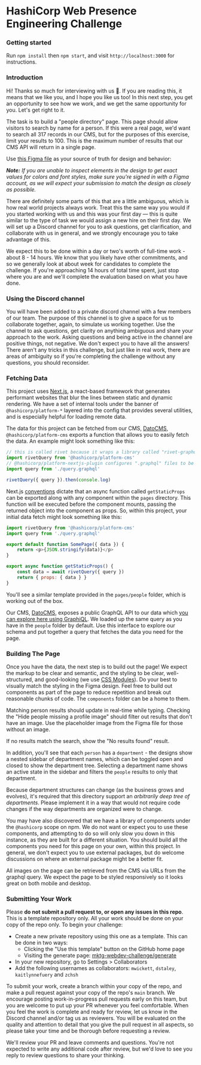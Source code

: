 # HashiCorp Web Presence Engineering Challenge

### Getting started

Run `npm install` then `npm start`, and visit `http://localhost:3000` for instructions.

### Introduction

Hi! Thanks so much for interviewing with us 💖. If you are reading this, it means that we like you, and I hope you like us too! In this next step, you get an opportunity to see how we work, and we get the same opportunity for you. Let's get right to it.

The task is to build a "people directory" page. This page should allow visitors to search by name for a person. If this were a real page, we'd want to search all 317 records in our CMS, but for the purposes of this exercise, limit your results to 100. This is the maximum number of results that our CMS API will return in a single page.

Use [this Figma file](https://www.figma.com/file/xGicP4qkXbMhte4LAYxC4X/Untitled?node-id=0%3A1) as your source of truth for design and behavior:

_**Note:** If you are unable to inspect elements in the design to get exact values for colors and font styles, make sure you're signed in with a Figma account, as we will expect your submission to match the design as closely as possible._

There are definitely some parts of this that are a little ambiguous, which is how real world projects always work. Treat this the same way you would if you started working with us and this was your first day — this is quite similar to the type of task we would assign a new hire on their first day. We will set up a Discord channel for you to ask questions, get clarification, and collaborate with us in general, and we strongly encourage you to take advantage of this.

We expect this to be done within a day or two's worth of full-time work - about 8 - 14 hours. We know that you likely have other commitments, and so we generally look at about week for candidates to complete the challenge. If you're approaching 14 hours of total time spent, just stop where you are and we'll complete the evaluation based on what you have done.

### Using the Discord channel

You will have been added to a private discord channel with a few members of our team. The purpose of this channel is to give a space for us to collaborate together, again, to simulate us working together. Use the channel to ask questions, get clarity on anything ambiguous and share your approach to the work. Asking questions and being active in the channel are positive things, not negative. We don't expect you to have all the answers! There aren't any tricks in this challenge, but just like in real work, there are areas of ambiguity so if you're completing the challenge without any questions, you should reconsider.

### Fetching Data

This project uses [Next.js](https://nextjs.org), a react-based framework that generates performant websites that blur the lines between static and dynamic rendering. We have a set of internal tools under the banner of `@hashicorp/platform-*` layered into the config that provides several utilities, and is especially helpful for loading remote data.

The data for this project can be fetched from our CMS, [DatoCMS](https://www.datocms.com/), `@hashicorp/platform-cms` exports a function that allows you to easily fetch the data. An example might look something like this:

```jsx
// this is called rivet because it wraps a library called "rivet-graphql"
import rivetQuery from '@hashicorp/platform-cms'
// @hashicorp/platform-nextjs-plugin configures ".graphql" files to be imported as plain text
import query from './query.graphql'

rivetQuery({ query }).then(console.log)
```

Next.js [conventions](https://nextjs.org/learn/basics/fetching-data-for-pages) dictate that an async function called `getStaticProps` can be exported along with any component within the `pages` directory. This function will be executed before the component mounts, passing the returned object into the component as props. So, within this project, your initial data fetch might look something like this:

```js
import rivetQuery from '@hashicorp/platform-cms'
import query from './query.graphql'

export default function SomePage({ data }) {
	return <p>{JSON.stringify(data)}</p>
}

export async function getStaticProps() {
	const data = await rivetQuery({ query })
	return { props: { data } }
}
```

You'll see a similar template provided in the `pages/people` folder, which is working out of the box.

Our CMS, [DatoCMS](https://www.datocms.com/), exposes a public GraphQL API to our data which [you can explore here using GraphiQL](https://cda-explorer.datocms.com/?apitoken=dc45ff8c8b27dd22a7c24aaaf8aa75&query=query%20%7B%0A%20%20allDepartments%28first%3A%20100%29%20%7B%0A%20%20%20%20name%0A%20%20%20%20parent%20%7B%0A%20%20%20%20%20%20id%0A%20%20%20%20%7D%0A%20%20%7D%0A%20%20%0A%20%20allPeople%28first%3A%20100%29%20%7B%0A%20%20%20%20name%0A%20%20%20%20avatar%20%7B%0A%20%20%20%20%20%20url%0A%20%20%20%20%7D%0A%20%20%20%20department%20%7B%0A%20%20%20%20%20%20name%0A%20%20%20%20%7D%0A%20%20%7D%0A%7D). We loaded up the same query as you have in the `people` folder by default. Use this interface to explore our schema and put together a query that fetches the data you need for the page.

### Building The Page

Once you have the data, the next step is to build out the page! We expect the markup to be clear and semantic, and the styling to be clear, well-structured, and good-looking (we use [CSS Modules](https://nextjs.org/docs/basic-features/built-in-css-support#adding-component-level-css)). Do your best to visually match the styling in the Figma design. Feel free to build out components as part of the page to reduce repetition and break out reasonable chunks of code. The `components` folder can be a home to them.

Matching person results should update in real-time while typing. Checking the "Hide people missing a profile image" should filter out results that don't have an image. Use the placeholder image from the Figma file for those without an image.

If no results match the search, show the "No results found" result.

In addition, you'll see that each `person` has a `department` - the designs show a nested sidebar of department names, which can be toggled open and closed to show the department tree. Selecting a department name shows an active state in the sidebar and filters the `people` results to only that department.

Because department structures can change (as the business grows and evolves), it's required that this directory support an _arbitrarily deep tree of departments_. Please implement it in a way that would not require code changes if the way departments are organized were to change.

You may have also discovered that we have a library of components under the `@hashicorp` scope on npm. We do not want or expect you to use these components, and attempting to do so will only slow you down in this instance, as they are built for a different situation. You should build all the components you need for this page on your own, within this project. In general, we don't expect you to use external packages, but do welcome discussions on where an external package might be a better fit.

All images on the page can be retrieved from the CMS via URLs from the graphql query. We expect the page to be styled responsively so it looks great on both mobile and desktop.

### Submitting Your Work

Please **do not submit a pull request to, or open any issues in this repo**. This is a template repository only. All your work should be done on your copy of the repo only. To begin your challenge:

- Create a new private repository using this one as a template. This can be done in two ways:
  - Clicking the "Use this template" button on the GitHub home page
  - Visiting the generate page: [mktg-webdev-challenge/generate](https://github.com/hashicorp/mktg-webdev-challenge/generate)
- In your new repository, go to Settings > Collaborators
- Add the following usernames as collaborators: `mwickett`, `dstaley`, `kaitlynnefuery` and `zchsh`

To submit your work, create a branch within your copy of the repo, and make a pull request against your copy of the repo's `main` branch. We encourage posting work-in-progress pull requests early on this team, but you are welcome to put up your PR whenever you feel comfortable. When you feel the work is complete and ready for review, let us know in the Discord channel and/or tag us as reviewers. You will be evaluated on the quality and attention to detail that you give the pull request in all aspects, so please take your time and be thorough before requesting a review.

We'll review your PR and leave comments and questions. You're not expected to write any additional code after review, but we'd love to see you reply to review questions to share your thinking.

